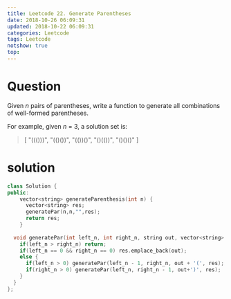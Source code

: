 ```yaml
---
title: Leetcode 22. Generate Parentheses
date: 2018-10-26 06:09:31
updated: 2018-10-22 06:09:31
categories: Leetcode
tags: Leetcode
notshow: true
top:
---
```


# Question

Given  _n_  pairs of parentheses, write a function to generate all combinations of well-formed parentheses.

<!-- more -->

For example, given  _n_  = 3, a solution set is:
> [
>  "((()))",
>  "(()())",
>  "(())()",
>  "()(())",
>  "()()()"
>]

# solution

```cpp
class Solution {
public:
    vector<string> generateParenthesis(int n) {
      vector<string> res;
      generatePar(n,n,"",res);
      return res;
    }
  
  void generatePar(int left_n, int right_n, string out, vector<string> & res) {
    if(left_n > right_n) return;
    if(left_n == 0 && right_n == 0) res.emplace_back(out);
    else {
      if(left_n > 0) generatePar(left_n - 1, right_n, out + '(', res);
      if(right_n > 0) generatePar(left_n, right_n - 1, out+')', res);
    }
  }
};
```
